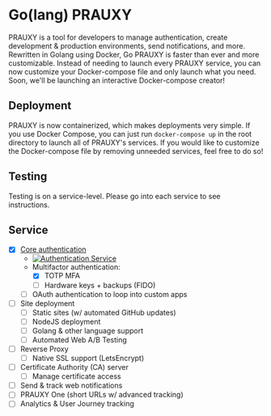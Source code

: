 # Go(lang) PRAUXY
PRAUXY is a tool for developers to manage authentication, create development & production environments, send notifications, and more. Rewritten in Golang using Docker, Go PRAUXY is faster than ever and more customizable. Instead of needing to launch every PRAUXY service, you can now customize your Docker-compose file and only launch what you need. Soon, we'll be launching an interactive Docker-compose creator! 

## Deployment
PRAUXY is now containerized, which makes deployments very simple. If you use Docker Compose, you can just run `docker-compose up` in the root directory to launch all of PRAUXY's services. If you would like to customize the Docker-compose file by removing unneeded services, feel free to do so! 

## Testing
Testing is on a service-level. Please go into each service to see instructions.

## Service
- [x] [Core authentication](/authentication) 
    - [![Authentication Service](https://github.com/kvizdos/Golang-PRAUXY/actions/workflows/authentication.yml/badge.svg)](https://github.com/kvizdos/Golang-PRAUXY/actions/workflows/authentication.yml)
    - Multifactor authentication:
        - [x] TOTP MFA
        - [ ] Hardware keys + backups (FIDO)
    - [ ] OAuth authentication to loop into custom apps
- [ ] Site deployment
    - [ ] Static sites (w/ automated GitHub updates)
    - [ ] NodeJS deployment
    - [ ] Golang & other language support
    - [ ] Automated Web A/B Testing
- [ ] Reverse Proxy
    - [ ] Native SSL support (LetsEncrypt)
- [ ] Certificate Authority (CA) server
    - [ ] Manage certificate access
- [ ] Send & track web notifications
- [ ] PRAUXY One (short URLs w/ advanced tracking)
- [ ] Analytics & User Journey tracking